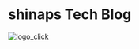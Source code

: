 # shinaps Tech Blog

[![logo_click](https://user-images.githubusercontent.com/113443658/236678769-2c626e97-e6c5-4dc9-b33c-ecdc84d5df05.png)](https://tech.shinaps.jp/)